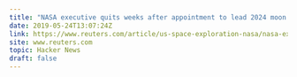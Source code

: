 ```yaml
---
title: "NASA executive quits weeks after appointment to lead 2024 moon landing plan"
date: 2019-05-24T13:07:24Z
link: https://www.reuters.com/article/us-space-exploration-nasa/nasa-executive-quits-weeks-after-being-named-to-lead-moon-initiative-idUSKCN1SU0A5?utm_medium=RSS&utm_source=hune
site: www.reuters.com
topic: Hacker News
draft: false
---
```

